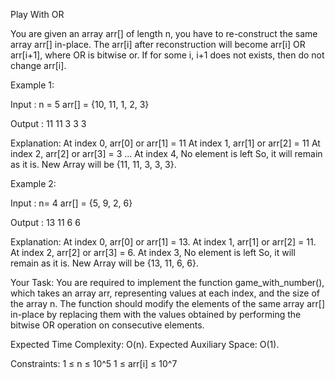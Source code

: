 Play With OR

You are given an array arr[] of length n, you have to re-construct the same array arr[] in-place. The arr[i] after reconstruction will become arr[i] OR arr[i+1], where OR is bitwise or. If for some i, i+1 does not exists, then do not change arr[i].

Example 1:

Input :
n = 5
arr[] = {10, 11, 1, 2, 3}

Output :
11 11 3 3 3

Explanation:
At index 0, arr[0] or arr[1] = 11
At index 1, arr[1] or arr[2] = 11
At index 2, arr[2] or arr[3] = 3
...
At index 4, No element is left So, it will remain as it is.
New Array will be {11, 11, 3, 3, 3}.


Example 2:

Input :
n= 4
arr[] = {5, 9, 2, 6} 

Output :
13 11 6 6

Explanation:
At index 0, arr[0] or arr[1] = 13.
At index 1, arr[1] or arr[2] = 11.
At index 2, arr[2] or arr[3] = 6.
At index 3, No element is left So, it will remain as it is.
New Array will be {13, 11, 6, 6}.

Your Task:
You are required to implement the function game_with_number(), which takes an array arr, representing values at each index, and the size of the array n. The function should modify the elements of the same array arr[] in-place by replacing them with the values obtained by performing the bitwise OR operation on consecutive elements.

Expected Time Complexity: O(n).
Expected Auxiliary Space: O(1).

Constraints:
1 ≤ n ≤ 10^5
1 ≤ arr[i] ≤ 10^7

